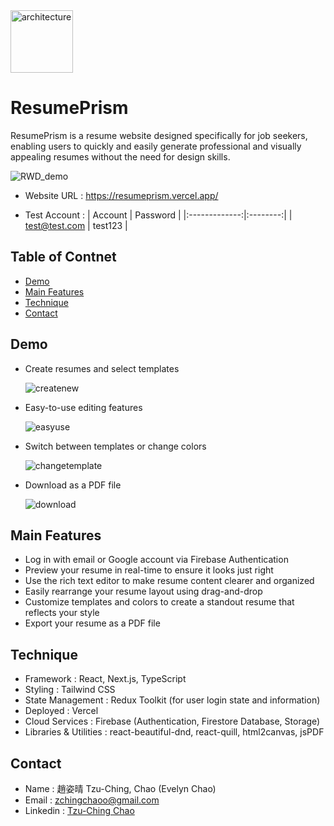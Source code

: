 <img width="100" alt="architecture" src="https://github.com/user-attachments/assets/4a3284be-f805-4dad-bd19-b61b5f57de37">

# ResumePrism
ResumePrism is a resume website designed specifically for job seekers, enabling users to quickly and easily generate professional and visually appealing resumes without the need for design skills.

![RWD_demo](https://github.com/user-attachments/assets/e4b2f65a-19b5-4ff0-93d8-212d9f9f7963)

- Website URL : https://resumeprism.vercel.app/

- Test Account :
  | Account | Password |
  |:-------------:|:--------:|
  | test@test.com | test123 |

## Table of Contnet

- [Demo](#demo)
- [Main Features](#main-features)
- [Technique](#technique)
- [Contact](#contact)

## Demo
- Create resumes and select templates

  ![createnew](https://github.com/user-attachments/assets/1019ea8c-2621-43fe-85af-c775d856f00b)

- Easy-to-use editing features
 
  ![easyuse](https://github.com/user-attachments/assets/4e52c6b9-145e-4a31-87d4-6aac9e12770d)

- Switch between templates or change colors
  
  ![changetemplate](https://github.com/user-attachments/assets/bbf95fc4-870d-4a8b-b097-2dbfd7d5a321)

- Download as a PDF file
  
  ![download](https://github.com/user-attachments/assets/0eb25c40-8e58-4997-9a76-e335bb384b29)

## Main Features
- Log in with email or Google account via Firebase Authentication
- Preview your resume in real-time to ensure it looks just right
- Use the rich text editor to make resume content clearer and organized
- Easily rearrange your resume layout using drag-and-drop
- Customize templates and colors to create a standout resume that reflects your style
- Export your resume as a PDF file

## Technique

- Framework : React, Next.js, TypeScript
- Styling : Tailwind CSS
- State Management : Redux Toolkit (for user login state and information)
- Deployed : Vercel
- Cloud Services : Firebase (Authentication, Firestore Database, Storage)
- Libraries & Utilities : react-beautiful-dnd, react-quill, html2canvas, jsPDF

## Contact

- Name : 趙姿晴 Tzu-Ching, Chao (Evelyn Chao)
- Email : zchingchaoo@gmail.com
- Linkedin : [Tzu-Ching Chao](https://www.linkedin.com/in/tzu-ching-chao-98731123b/)
